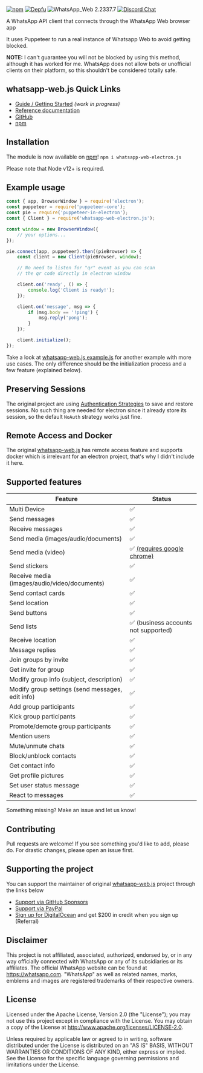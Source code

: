 [![npm](https://img.shields.io/npm/v/whatsapp-web.js.svg)](https://www.npmjs.com/package/whatsapp-web.js) [![Depfu](https://badges.depfu.com/badges/4a65a0de96ece65fdf39e294e0c8dcba/overview.svg)](https://depfu.com/github/pedroslopez/whatsapp-web.js?project_id=9765) ![WhatsApp_Web 2.2337.7](https://img.shields.io/badge/WhatsApp_Web-2.2337.7-brightgreen.svg) [![Discord Chat](https://img.shields.io/discord/698610475432411196.svg?logo=discord)](https://discord.gg/H7DqQs4)  

A WhatsApp API client that connects through the WhatsApp Web browser app

It uses Puppeteer to run a real instance of Whatsapp Web to avoid getting blocked.

**NOTE:** I can't guarantee you will not be blocked by using this method, although it has worked for me. WhatsApp does not allow bots or unofficial clients on their platform, so this shouldn't be considered totally safe.

## whatsapp-web.js Quick Links

* [Guide / Getting Started](https://wwebjs.dev/guide) _(work in progress)_
* [Reference documentation](https://docs.wwebjs.dev/)
* [GitHub](https://github.com/pedroslopez/whatsapp-web.js)
* [npm](https://npmjs.org/package/whatsapp-web.js)

## Installation

The module is now available on [npm](https://npmjs.org/package/whatsapp-web-electron.js)! `npm i whatsapp-web-electron.js`

Please note that Node v12+ is required.

## Example usage

```js
const { app, BrowserWindow } = require('electron');
const puppeteer = require('puppeteer-core');
const pie = require('puppeteer-in-electron');
const { Client } = require('whatsapp-web-electron.js');

const window = new BrowserWindow({
    // your options...
});

pie.connect(app, puppeteer).then((pieBrowser) => {
    const client = new Client(pieBrowser, window);

    // No need to listen for "qr" event as you can scan
    // the qr code directly in electron window

    client.on('ready', () => {
        console.log('Client is ready!');
    });

    client.on('message', msg => {
        if (msg.body == '!ping') {
            msg.reply('pong');
        }
    });

    client.initialize();
});
```

Take a look at [whatsapp-web.js example.js](https://github.com/pedroslopez/whatsapp-web.js/blob/master/example.js) for another example with more use cases. The only difference should be the initialization process and a few feature (explained below).

## Preserving Sessions

The original project are using [Authentication Strategies](https://wwebjs.dev/guide/authentication.html) to save and restore sessions. No such thing are needed for electron since it already store its session, so the default `NoAuth` strategy works just fine.

## Remote Access and Docker

The original [whatsapp-web.js](https://github.com/pedroslopez/whatsapp-web.js) has remote access feature and supports docker which is irrelevant for an electron project, that's why I didn't include it here.


## Supported features

| Feature  | Status |
| ------------- | ------------- |
| Multi Device  | ✅  |
| Send messages  | ✅  |
| Receive messages  | ✅  |
| Send media (images/audio/documents)  | ✅  |
| Send media (video)  | ✅ [(requires google chrome)](https://wwebjs.dev/guide/handling-attachments.html#caveat-for-sending-videos-and-gifs)  |
| Send stickers | ✅ |
| Receive media (images/audio/video/documents)  | ✅  |
| Send contact cards | ✅ |
| Send location | ✅ |
| Send buttons | ✅ |
| Send lists | ✅ (business accounts not supported) |
| Receive location | ✅ | 
| Message replies | ✅ |
| Join groups by invite  | ✅ |
| Get invite for group  | ✅ |
| Modify group info (subject, description)  | ✅  |
| Modify group settings (send messages, edit info)  | ✅  |
| Add group participants  | ✅  |
| Kick group participants  | ✅  |
| Promote/demote group participants | ✅ |
| Mention users | ✅ |
| Mute/unmute chats | ✅ |
| Block/unblock contacts | ✅ |
| Get contact info | ✅ |
| Get profile pictures | ✅ |
| Set user status message | ✅ |
| React to messages | ✅ |

Something missing? Make an issue and let us know!

## Contributing

Pull requests are welcome! If you see something you'd like to add, please do. For drastic changes, please open an issue first.

## Supporting the project

You can support the maintainer of original [whatsapp-web.js](https://github.com/pedroslopez/whatsapp-web.js) project through the links below

- [Support via GitHub Sponsors](https://github.com/sponsors/pedroslopez)
- [Support via PayPal](https://www.paypal.me/psla/)
- [Sign up for DigitalOcean](https://m.do.co/c/73f906a36ed4) and get $200 in credit when you sign up (Referral)

## Disclaimer

This project is not affiliated, associated, authorized, endorsed by, or in any way officially connected with WhatsApp or any of its subsidiaries or its affiliates. The official WhatsApp website can be found at https://whatsapp.com. "WhatsApp" as well as related names, marks, emblems and images are registered trademarks of their respective owners.

## License

Licensed under the Apache License, Version 2.0 (the "License");
you may not use this project except in compliance with the License.
You may obtain a copy of the License at http://www.apache.org/licenses/LICENSE-2.0.

Unless required by applicable law or agreed to in writing, software
distributed under the License is distributed on an "AS IS" BASIS,
WITHOUT WARRANTIES OR CONDITIONS OF ANY KIND, either express or implied.
See the License for the specific language governing permissions and
limitations under the License.
